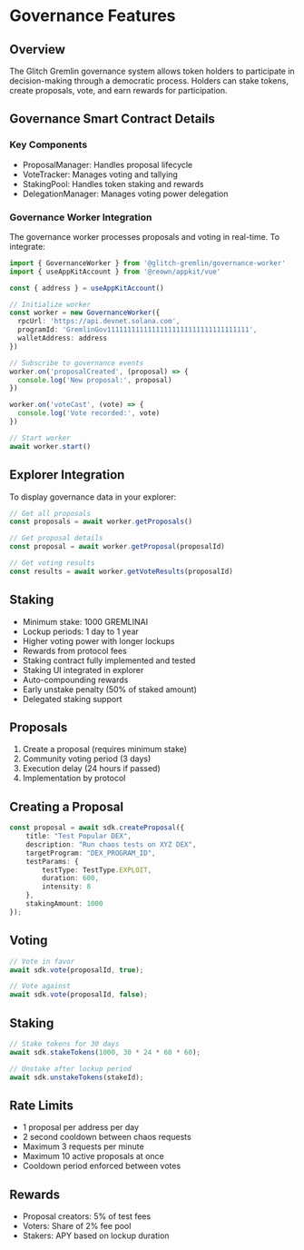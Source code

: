 # Governance Features

## Overview
The Glitch Gremlin governance system allows token holders to participate in decision-making through a democratic process. Holders can stake tokens, create proposals, vote, and earn rewards for participation.

## Governance Smart Contract Details

### Key Components
- ProposalManager: Handles proposal lifecycle
- VoteTracker: Manages voting and tallying
- StakingPool: Handles token staking and rewards
- DelegationManager: Manages voting power delegation

### Governance Worker Integration
The governance worker processes proposals and voting in real-time. To integrate:

```typescript
import { GovernanceWorker } from '@glitch-gremlin/governance-worker'
import { useAppKitAccount } from '@reown/appkit/vue'

const { address } = useAppKitAccount()

// Initialize worker
const worker = new GovernanceWorker({
  rpcUrl: 'https://api.devnet.solana.com',
  programId: 'GremlinGov11111111111111111111111111111111111',
  walletAddress: address
})

// Subscribe to governance events
worker.on('proposalCreated', (proposal) => {
  console.log('New proposal:', proposal)
})

worker.on('voteCast', (vote) => {
  console.log('Vote recorded:', vote)
})

// Start worker
await worker.start()
```

## Explorer Integration
To display governance data in your explorer:

```typescript
// Get all proposals
const proposals = await worker.getProposals()

// Get proposal details
const proposal = await worker.getProposal(proposalId)

// Get voting results
const results = await worker.getVoteResults(proposalId)
```

## Staking
- Minimum stake: 1000 GREMLINAI
- Lockup periods: 1 day to 1 year
- Higher voting power with longer lockups
- Rewards from protocol fees
- Staking contract fully implemented and tested
- Staking UI integrated in explorer
- Auto-compounding rewards
- Early unstake penalty (50% of staked amount)
- Delegated staking support

## Proposals
1. Create a proposal (requires minimum stake)
2. Community voting period (3 days)
3. Execution delay (24 hours if passed)
4. Implementation by protocol

## Creating a Proposal
```typescript
const proposal = await sdk.createProposal({
    title: "Test Popular DEX",
    description: "Run chaos tests on XYZ DEX",
    targetProgram: "DEX_PROGRAM_ID",
    testParams: {
        testType: TestType.EXPLOIT,
        duration: 600,
        intensity: 8
    },
    stakingAmount: 1000
});
```

## Voting
```typescript
// Vote in favor
await sdk.vote(proposalId, true);

// Vote against
await sdk.vote(proposalId, false);
```

## Staking
```typescript
// Stake tokens for 30 days
await sdk.stakeTokens(1000, 30 * 24 * 60 * 60);

// Unstake after lockup period
await sdk.unstakeTokens(stakeId);
```

## Rate Limits
- 1 proposal per address per day
- 2 second cooldown between chaos requests
- Maximum 3 requests per minute
- Maximum 10 active proposals at once
- Cooldown period enforced between votes

## Rewards
- Proposal creators: 5% of test fees
- Voters: Share of 2% fee pool
- Stakers: APY based on lockup duration
